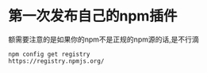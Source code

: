 # 第一次发布自己的npm插件

额需要注意的是如果你的npm不是正规的npm源的话,是不行滴

```shell
npm config get registry
https://registry.npmjs.org/
```